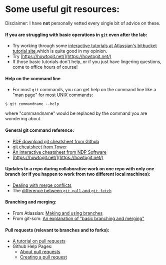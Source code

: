 # Some useful git resources:

Disclaimer: I have **not** personally vetted every single bit of advice on these. 

#### If you are **struggling** with basic operations in `git` even after the lab:
* Try working through some [interactive tutorials at Atlassian's bitbucket tutorial site](https://www.atlassian.com/git/tutorials/learn-git-with-bitbucket-cloud),which is quite good in my opinion.
* Try [https://howtogit.net/](https://howtogit.net/)
* If those basic tutorials don't help, or if you just have lingering questions, come to office hours of course!

#### Help on the command line
* For most `git` commands, you can get help on the command line like a "man page" for most UNIX commands:
```
$ git commandname --help
```
where "commandname" would be replaced by the command you are wondering about.

#### General git command reference:
* [PDF download git cheatsheet from Github](https://services.github.com/on-demand/downloads/github-git-cheat-sheet.pdf)  
* [git cheatsheet from Tower](https://www.git-tower.com/blog/git-cheat-sheet/)  
* [An interactive cheatsheet from NDP Software](http://ndpsoftware.com/git-cheatsheet.html)  
* [https://howtogit.net/](https://howtogit.net/)

#### Updates to a repo during collaborative work on one repo with only one branch (or if you happen to work from two different local machines):  
* [Dealing with merge conflicts](https://www.git-tower.com/learn/git/ebook/en/command-line/advanced-topics/merge-conflicts)  
* The [difference between `git pull` and `git fetch`](https://www.git-tower.com/learn/git/faq/difference-between-git-fetch-git-pull)  

#### Branching and merging:
* From Atlassian: [Making and using branches](https://www.atlassian.com/git/tutorials/using-branches)
* From git-scm: [An explanation of "basic branching and merging"](https://git-scm.com/book/en/v2/Git-Branching-Basic-Branching-and-Merging)

#### Pull requests (relevant to branches and to forks):
* [A tutorial on pull requests](https://yangsu.github.io/pull-request-tutorial/)
* Github Help Pages: 
	* [About pull requests](https://help.github.com/articles/about-pull-requests/)
	* [Creating a pull request](https://help.github.com/articles/creating-a-pull-request/)
	






